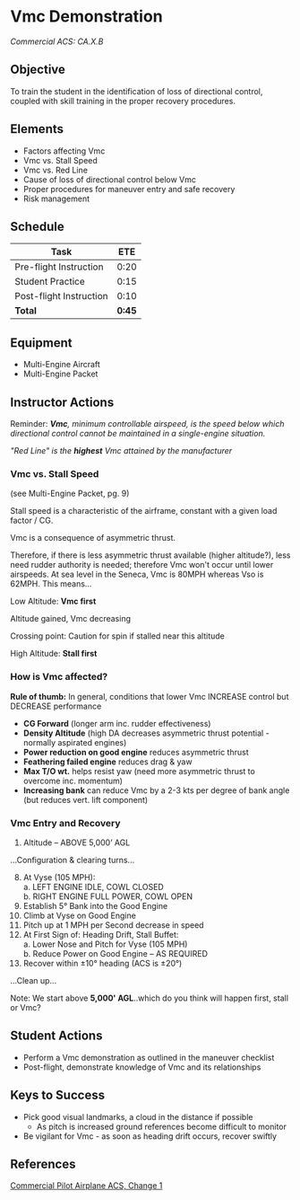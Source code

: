 # Vmc Demonstration
_Commercial ACS: CA.X.B_

## Objective
To train the student in the identification of loss of directional control, coupled with skill training in the proper recovery procedures.

## Elements
- Factors affecting Vmc
- Vmc vs. Stall Speed
- Vmc vs. Red Line
- Cause of loss of directional control below Vmc
- Proper procedures for maneuver entry and safe recovery
- Risk management

## Schedule
| Task | ETE |
| ---- | --- |
| Pre-flight Instruction | 0:20 |
| Student Practice | 0:15 |
| Post-flight Instruction | 0:10 |
| **Total** | **0:45** |

## Equipment
- Multi-Engine Aircraft
- Multi-Engine Packet

## Instructor Actions
Reminder: _**Vmc**, minimum controllable airspeed, is the speed below which directional control cannot be maintained in a single-engine situation._

_"Red Line" is the **highest** Vmc attained by the manufacturer_

### Vmc vs. Stall Speed
(see Multi-Engine Packet, pg. 9)

Stall speed is a characteristic of the airframe, constant with a given load factor / CG.

Vmc is a consequence of asymmetric thrust.

Therefore, if there is less asymmetric thrust available (higher altitude?), less need rudder authority is needed; therefore Vmc won't occur until lower airspeeds. At sea level in the Seneca, Vmc is 80MPH whereas Vso is 62MPH. This means...

Low Altitude: **Vmc first**

Altitude gained, Vmc decreasing

Crossing point: Caution for spin if stalled near this altitude

High Altitude: **Stall first**

### How is Vmc affected?
**Rule of thumb:** In general, conditions that lower Vmc INCREASE control but DECREASE performance
- **CG Forward** (longer arm inc. rudder effectiveness)
- **Density Altitude** (high DA decreases asymmetric thrust potential - normally aspirated engines)
- **Power reduction on good engine** reduces asymmetric thrust
- **Feathering failed engine** reduces drag & yaw
- **Max T/O wt.** helps resist yaw (need more asymmetric thrust to overcome inc. momentum)
- **Increasing bank** can reduce Vmc by a 2-3 kts per degree of bank angle (but reduces vert. lift component)

### Vmc Entry and Recovery

1. Altitude – ABOVE 5,000’ AGL

...Configuration & clearing turns...

8. At Vyse (105 MPH):\
    a. LEFT ENGINE IDLE, COWL CLOSED\
    b. RIGHT ENGINE FULL POWER, COWL OPEN
9. Establish 5° Bank into the Good Engine
10. Climb at Vyse on Good Engine
11. Pitch up at 1 MPH per Second decrease in speed
12. At First Sign of: Heading Drift, Stall Buffet:\
    a. Lower Nose and Pitch for Vyse (105 MPH)\
    b. Reduce Power on Good Engine – AS REQUIRED
13. Recover within ±10° heading (ACS is ±20°)

...Clean up...

Note: We start above **5,000' AGL**..which do you think will happen first, stall or Vmc?

## Student Actions
- Perform a Vmc demonstration as outlined in the maneuver checklist
- Post-flight, demonstrate knowledge of Vmc and its relationships

## Keys to Success
- Pick good visual landmarks, a cloud in the distance if possible
    - As pitch is increased ground references become difficult to monitor
- Be vigilant for Vmc - as soon as heading drift occurs, recover swiftly

## References
[Commercial Pilot Airplane ACS, Change 1](https://www.faa.gov/training_testing/testing/acs/media/commercial_airplane_acs.pdf)